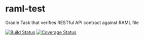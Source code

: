 # raml-test
Gradle Task that verifies RESTful API contract against RAML file 

[![Build Status](https://travis-ci.org/makasprzak/raml-test.svg?branch=master)](https://travis-ci.org/makasprzak/raml-test)
[![Coverage Status](https://coveralls.io/repos/github/makasprzak/raml-test/badge.svg?branch=master&dummy)](https://coveralls.io/github/makasprzak/raml-test?branch=master)

